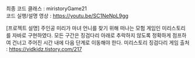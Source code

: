최종 코드 클래스 : miristoryGame21                                                                                    
코드 실행/설명 영상 : https://youtu.be/SC1NeNpL9gg

[프로젝트 설명] 
주인공 미리가 마녀 언니를 찾기 위해 떠나는 모험 게임인 미리스토리를 자바로 구현하였다. 
모든 구간은 징검다리 아래로 추락하지 않도록 정확하게 점프하여 건너고 주어진 시간 내에 다음 단계로 이동해야 한다. 미리스토리 징검다리 게임 출처 : https://vidkidz.tistory.com/217

